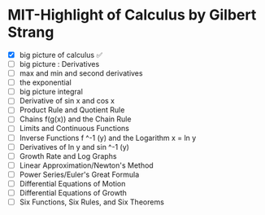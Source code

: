 # MIT-Highlight of Calculus by Gilbert Strang

- [x] big picture of calculus ✅
- [ ] big picture : Derivatives
- [ ] max and min and second derivatives
- [ ] the exponential 
- [ ] big picture integral
- [ ] Derivative of sin x and cos x
- [ ] Product Rule and Quotient Rule
- [ ] Chains f(g(x)) and the Chain Rule
- [ ] Limits and Continuous Functions
- [ ] Inverse Functions f ^-1 (y) and the Logarithm x = ln y
- [ ] Derivatives of ln y and sin ^-1 (y)
- [ ] Growth Rate and Log Graphs
- [ ] Linear Approximation/Newton's Method
- [ ] Power Series/Euler's Great Formula
- [ ] Differential Equations of Motion
- [ ] Differential Equations of Growth
- [ ] Six Functions, Six Rules, and Six Theorems